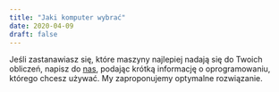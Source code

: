 ```yaml
---
title: "Jaki komputer wybrać"
date: 2020-04-09
draft: false
---
```


<!-- <Last revision: 2020-04-09 by M. Hermanowicz <m.hermanowicz@icm.edu.pl> -->

Jeśli zastanawiasz się, które maszyny najlepiej nadają się do Twoich obliczeń,
napisz do [nas](../../kontakt.md), podając krótką informację o oprogramowaniu, którego chcesz używać.
My zaproponujemy optymalne rozwiązanie.
